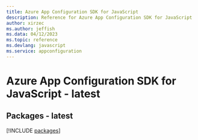 ```yaml
---
title: Azure App Configuration SDK for JavaScript
description: Reference for Azure App Configuration SDK for JavaScript
author: xirzec
ms.author: jeffish
ms.data: 04/12/2023
ms.topic: reference
ms.devlang: javascript
ms.service: appconfiguration
---
```

# Azure App Configuration SDK for JavaScript - latest
## Packages - latest
[!INCLUDE [packages](app-configuration-index.md)]
